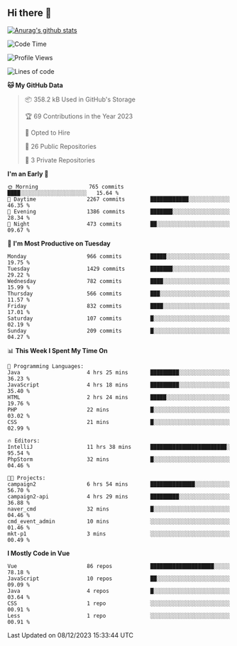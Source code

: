 ## Hi there 👋

[![Anurag's github stats](https://github-readme-stats.vercel.app/api?username=Songwonseok)](https://github.com/anuraghazra/github-readme-stats)



<!--START_SECTION:waka-->
![Code Time](http://img.shields.io/badge/Code%20Time-2%2C597%20hrs%2042%20mins-blue)

![Profile Views](http://img.shields.io/badge/Profile%20Views-1-blue)

![Lines of code](https://img.shields.io/badge/From%20Hello%20World%20I%27ve%20Written-34.8%20million%20lines%20of%20code-blue)

**🐱 My GitHub Data** 

> 📦 358.2 kB Used in GitHub's Storage 
 > 
> 🏆 69 Contributions in the Year 2023
 > 
> 💼 Opted to Hire
 > 
> 📜 26 Public Repositories 
 > 
> 🔑 3 Private Repositories 
 > 
**I'm an Early 🐤** 

```text
🌞 Morning                765 commits         ████░░░░░░░░░░░░░░░░░░░░░   15.64 % 
🌆 Daytime                2267 commits        ████████████░░░░░░░░░░░░░   46.35 % 
🌃 Evening                1386 commits        ███████░░░░░░░░░░░░░░░░░░   28.34 % 
🌙 Night                  473 commits         ██░░░░░░░░░░░░░░░░░░░░░░░   09.67 % 
```
📅 **I'm Most Productive on Tuesday** 

```text
Monday                   966 commits         █████░░░░░░░░░░░░░░░░░░░░   19.75 % 
Tuesday                  1429 commits        ███████░░░░░░░░░░░░░░░░░░   29.22 % 
Wednesday                782 commits         ████░░░░░░░░░░░░░░░░░░░░░   15.99 % 
Thursday                 566 commits         ███░░░░░░░░░░░░░░░░░░░░░░   11.57 % 
Friday                   832 commits         ████░░░░░░░░░░░░░░░░░░░░░   17.01 % 
Saturday                 107 commits         █░░░░░░░░░░░░░░░░░░░░░░░░   02.19 % 
Sunday                   209 commits         █░░░░░░░░░░░░░░░░░░░░░░░░   04.27 % 
```


📊 **This Week I Spent My Time On** 

```text
💬 Programming Languages: 
Java                     4 hrs 25 mins       █████████░░░░░░░░░░░░░░░░   36.23 % 
JavaScript               4 hrs 18 mins       █████████░░░░░░░░░░░░░░░░   35.40 % 
HTML                     2 hrs 24 mins       █████░░░░░░░░░░░░░░░░░░░░   19.76 % 
PHP                      22 mins             █░░░░░░░░░░░░░░░░░░░░░░░░   03.02 % 
CSS                      21 mins             █░░░░░░░░░░░░░░░░░░░░░░░░   02.99 % 

🔥 Editors: 
IntelliJ                 11 hrs 38 mins      ████████████████████████░   95.54 % 
PhpStorm                 32 mins             █░░░░░░░░░░░░░░░░░░░░░░░░   04.46 % 

🐱‍💻 Projects: 
campaign2                6 hrs 54 mins       ██████████████░░░░░░░░░░░   56.70 % 
campaign2-api            4 hrs 29 mins       █████████░░░░░░░░░░░░░░░░   36.88 % 
naver_cmd                32 mins             █░░░░░░░░░░░░░░░░░░░░░░░░   04.46 % 
cmd_event_admin          10 mins             ░░░░░░░░░░░░░░░░░░░░░░░░░   01.46 % 
mkt-p1                   3 mins              ░░░░░░░░░░░░░░░░░░░░░░░░░   00.49 % 
```

**I Mostly Code in Vue** 

```text
Vue                      86 repos            ████████████████████░░░░░   78.18 % 
JavaScript               10 repos            ██░░░░░░░░░░░░░░░░░░░░░░░   09.09 % 
Java                     4 repos             █░░░░░░░░░░░░░░░░░░░░░░░░   03.64 % 
CSS                      1 repo              ░░░░░░░░░░░░░░░░░░░░░░░░░   00.91 % 
Less                     1 repo              ░░░░░░░░░░░░░░░░░░░░░░░░░   00.91 % 
```




 Last Updated on 08/12/2023 15:33:44 UTC
<!--END_SECTION:waka-->
